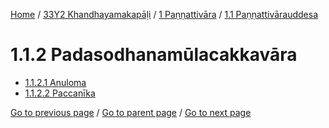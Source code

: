 
[Home](/) / [33Y2 Khandhayamakapāḷi](/tipitaka/33Y2.md) / [1 Paṇṇattivāra](/tipitaka/33Y2/1.md) / [1.1 Paṇṇattivārauddesa](/tipitaka/33Y2/1/1.1.md)

# 1.1.2 Padasodhanamūlacakkavāra

* [1.1.2.1 Anuloma](/tipitaka/33Y2/1/1.1/1.1.2/1.1.2.1.md)
* [1.1.2.2 Paccanīka](/tipitaka/33Y2/1/1.1/1.1.2/1.1.2.2.md)

[Go to previous page](/tipitaka/33Y2/1/1.1/1.1.1/1.1.1.2.md) / [Go to parent page](/tipitaka/33Y2/1/1.1.md) / [Go to next page](/tipitaka/33Y2/1/1.1/1.1.2/1.1.2.1.md)


